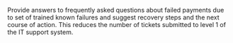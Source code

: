 Provide answers to frequently asked questions about failed payments due to set of trained known failures and suggest recovery steps and the next course of action. This reduces the number of tickets submitted to level 1 of the IT support system.